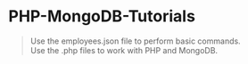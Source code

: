 # PHP-MongoDB-Tutorials
> Use the employees.json file to perform basic commands.   
> Use the .php files to work with PHP and MongoDB.
